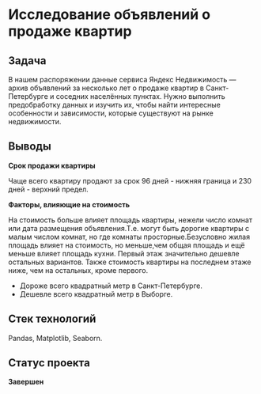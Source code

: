 # Исследование объявлений о продаже квартир

## Задача

В нашем распоряжении данные сервиса Яндекс Недвижимость — архив объявлений за несколько лет о продаже квартир в Санкт-Петербурге и соседних населённых пунктах.
Нужно выполнить предобработку данных и изучить их, чтобы найти интересные особенности и зависимости, которые существуют на рынке недвижимости.

## Выводы

__Срок продажи квартиры__

Чаще всего квартиру продают за срок 96 дней - нижняя граница и 230 дней - верхний предел.

__Факторы, влияющие на стоимость__

На стоимость больше влияет площадь квартиры, нежели число комнат или дата размещения объявления.Т.е. могут быть дорогие квартиры с малым числом комнат, но где комнаты просторные.Безусловно жилая площадь влияет на стоимость, но меньше,чем общая площадь  и ещё меньше влияет площадь кухни. Первый этаж значительно дешевле остальных вариантов. Также стоимость квартиры на последнем этаже ниже, чем на остальных, кроме первого.

* Дороже всего квадратный метр в Санкт-Петербурге.
* Дешевле всего квадратный метр в Выборге.

## Стек технологий

Pandas, Matplotlib, Seaborn.

## Статус проекта

**Завершен**


